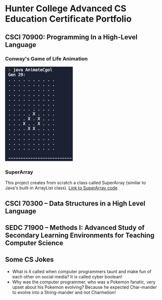 # Hunter College Advanced CS Education Certificate Portfolio
## CSCI 70900: Programming In a High-Level Language
### Conway's Game of Life Animation
![Picture of Conway's Game of Life Simulation](cgolPicture.png "Animation of Conway's Game of Life")

### SuperArray
This project creates from scratch a class called SuperArray (similar to Java's built-in ArrayList class).
[Link to SuperArray code]([https://link-url-here.org](https://replit.com/@mthomas42/cohort-3-summer-work-marieke-thomas#programming/6/sa/SuperArray.java))


## CSCI 70300 – Data Structures in a High Level Language

## SEDC 71900 – Methods I: Advanced Study of Secondary Learning Environments for Teaching Computer Science


## Some CS Jokes
* What is it called when computer programmers taunt and make fun of each other on social media? It is called cyber boolean!
* Why was the computer programmer, who was a Pokemon fanatic, very upset about his Pokemon evolving? Because he expected Char-mander to evolve into a String-mander and not Charmelion!
